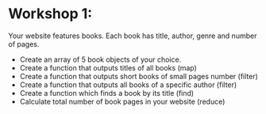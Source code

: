 # Workshop 1:
Your website features books. Each book has title, author, 
genre and number of pages.
- Create an array of 5 book objects of your choice.
- ⁠Create a function that outputs titles of all books (map)
- Create a function that outputs short books of small pages
 number (filter)
- ⁠Create a function that outputs all books of a specific 
author (filter)
- ⁠Create a function which finds a book by its title (find)
- ⁠Calculate total number of book pages in your website (reduce)


